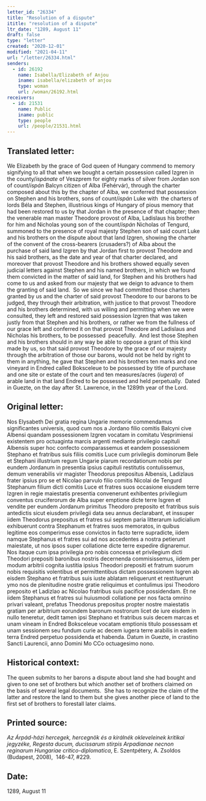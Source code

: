```yaml
---
letter_id: "26334"
title: "Resolution of a dispute"
ititle: "resolution of a dispute"
ltr_date: "1289, August 11"
draft: false
type: "letter"
created: "2020-12-01"
modified: "2021-04-11"
url: "/letter/26334.html"
senders:
  - id: 26192
    name: Isabella/Elizabeth of Anjou
    iname: isabella/elizabeth of anjou
    type: woman
    url: /woman/26192.html
receivers:
  - id: 21531
    name: Public
    iname: public
    type: people
    url: /people/21531.html
---
```

<h2> Translated letter:</h2><p>We Elizabeth by the grace of God queen of Hungary commend to memory signifying to all that when we bought a certain possession called Izgren in the county/<i>ispánate</i> of Veszprem for eighty marks of silver from Jordan son of count/<i>ispán</i> Balcyn citizen of Alba (Fehérvár), through the charter composed about this by the chapter of Alba, we conferred that possession on Stephen and his brothers, sons of count/<i>ispán </i>Luke with&nbsp; the charters of lords Béla and Stephen, illustrious kings of Hungary of pious memory that had been restored to us by that Jordan in the presence of that chapter; then the venerable man master Theodore provost of Alba, Ladislaus his brother for him and Nicholas young son of the count/<i>ispán</i> Nicholas of Tengurd, summoned to the presence of royal majesty Stephen son of said count Luke and his brothers on the dispute about that land Izgren, showing the charter of the convent of the cross-bearers (crusaders?) of Alba about the purchase of said land Izgren by that Jordan first to provost Theodore and his said brothers, as the date and year of that charter declared, and moreover that provost Theodore and his brothers showed equally seven judicial letters against Stephen and his named brothers, in which we found them convicted in the matter of said land, for Stephen and his brothers had come to us and asked from our majesty that we deign to advance to them the granting of said land.&nbsp; So we since we had committed those charters granted by us and the charter of said provost Theodore to our barons to be judged, they through their arbitration, with justice to that provost Theodore and his brothers determined, with us willing and permitting when we were consulted, they left and restored said possession Izgren that was taken justly from that Stephen and his brothers, or rather we from the fullness of our grace left and conferred it on that provost Theodore and Ladislaus and Nicholas his brothers, to be possessed&nbsp; peacefully.&nbsp; And lest those Stephen and his brothers should in any way be able to oppose a grant of this kind made by us, so that said provost Theodore by the grace of our majesty through the arbitration of those our barons, would not be held by right to them in anything, he gave that Stephen and his brothers ten marks and one vineyard in Endred called Boksceleue to be possessed by title of purchase and one site or estate of the court and ten measures/acres (<i>iugera</i>) of arable land in that land Endred to be possessed and held perpetually.&nbsp; Dated in Guezte, on the day after St. Lawrence, in the 1289th year of the Lord.&nbsp;</p><h2 class="mt-4"> Original letter:</h2><p><span>Nos Elysabeth Dei gratia regina Ungarie memorie commendamus significantes universis, quod cum nos a Jordano filio comitis Balcyni cive Albensi quandam possessionem Izgren vocatam in comitatu Vesprimiensi existentem pro octuaginta marcis argenti mediante privilegio capituli Albensis super hoc confecto comparassemus et eandem possessionem Stephano et fratribus suis filiis comitis Luce cum privilegiis dominorum Bele et Stephani illustrium regum Ungarie piarum recordationum nobis per eundem Jordanum in presentia ipsius capituli restitutis contulissemus, demum venerabilis vir magister Theodorus prepositus Albensis, Ladizlaus frater ipsius pro se et Nicolao parvulo filio comitis Nicolai de Tengurd Stephanum filium dicti comitis Luce et fratres suos occasione eiusdem terre Izgren in regie maiestatis presentia convenerunt exhibentes privilegium conventus cruciferorum de Alba super emptione dicte terre Isgren et vendite per eundem Jordanum primitus Theodoro preposito et fratribus suis antedictis sicut eiusdem privilegii data seu annus declarabant, et inssuper iidem Theodorus prepositus et fratres sui septem paria litterarum iudicialium exhibuerunt contra Stephanum et fratres suos memoratos, in quibus legitime eos comperimus esse convictos in facto terre supradicte, iidem namque Stephanus et fratres sui ad nos accedentes a nostra petierunt maiestate, ut nos ipsos super collatione dicte terre expedire dignaremur. Nos itaque cum ipsa privilegia pro nobis concessa et privilegium dicti Theodori prepositi baronibus nostris decernenda commisissemus, iidem per modum arbitrii cognita iustitia ipsius Theodori prepositi et fratrum suorum nobis requisitis volentibus et permittentibus dictam possessionem Isgren ab eisdem Stephano et fratribus suis iuste ablatam reliquerunt et restituerunt ymo nos de plenitudine nostre gratie reliquimus et contulimus ipsi Theodoro preposito et Ladizlao ac Nicolao fratribus suis pacifice possidendam. Et ne iidem Stephanus et fratres sui huiusmodi collatione per nos facta omnino privari valeant, prefatus Theodorus prepositus propter nostre maiestatis gratiam per arbitrium eorundem baronum nostrorum licet de iure eisdem in nullo teneretur, dedit tamen ipsi Stephano et fratribus suis decem marcas et unam vineam in Endred Boksceleue vocatam emptionis titulo possessam et unam sessionem seu fundum curie ac decem iugera terre arabilis in eadem terra Endred perpetuo possidenda et habenda. Datum in Guezte, in crastino Sancti Laurencii, anno Domini Mo CCo octuagesimo nono.</span></p><p></p><h2 class="mt-4"> Historical context:</h2><p><span>The queen submits to her barons a dispute about land she had bought and given to one set of brothers but which another set of brothers claimed on the basis of several legal documents.&nbsp; She has to recognize the claim of the latter and restore the land to them but she gives another piece of land to the first set of brothers to forestall later claims.</span></p><h2 class="mt-4"> Printed source:</h2><p><i>Az Árpád-házi hercegek, hercegnök és a királnék okleveleinek kritikai jegyzéke, Regesta ducum, ducissarum stirpis Arpadianae necnon reginarum Hungariae critico-diplomatica</i>, E. Szentpétery, A. Zsoldos (Budapest, 2008),&nbsp;&nbsp;<span>146-47, #229.</span></p><h2 class="mt-4"> Date:</h2>1289, August 11